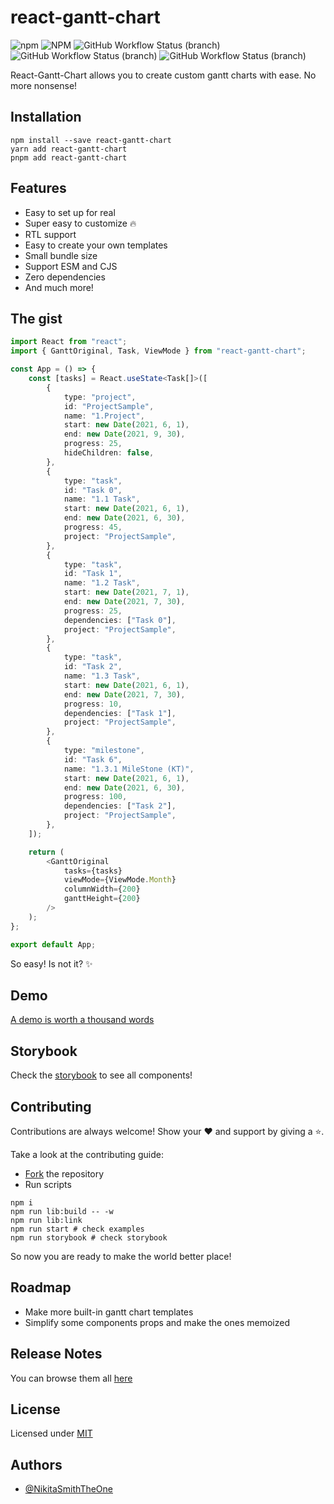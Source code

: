 # react-gantt-chart

![npm](https://img.shields.io/npm/dm/react-gantt-chart)
![NPM](https://img.shields.io/npm/l/react-gantt-chart)
![GitHub Workflow Status (branch)](https://img.shields.io/github/workflow/status/NikitaSmithTheOne/react-gantt-chart/general_test/master?label=general%20testing)
![GitHub Workflow Status (branch)](https://img.shields.io/github/workflow/status/NikitaSmithTheOne/react-gantt-chart/node_versions_test/master?label=node%20testing)
![GitHub Workflow Status (branch)](https://img.shields.io/github/workflow/status/NikitaSmithTheOne/react-gantt-chart/storybook_deploy/master?label=storybook%20deploy)

React-Gantt-Chart allows you to create custom gantt charts with ease. No more nonsense!

## Installation

```
npm install --save react-gantt-chart
yarn add react-gantt-chart
pnpm add react-gantt-chart
```

## Features

- Easy to set up for real
- Super easy to customize 🔥
- RTL support
- Easy to create your own templates
- Small bundle size
- Support ESM and CJS
- Zero dependencies
- And much more!

## The gist

```ts
import React from "react";
import { GanttOriginal, Task, ViewMode } from "react-gantt-chart";

const App = () => {
	const [tasks] = React.useState<Task[]>([
		{
			type: "project",
			id: "ProjectSample",
			name: "1.Project",
			start: new Date(2021, 6, 1),
			end: new Date(2021, 9, 30),
			progress: 25,
			hideChildren: false,
		},
		{
			type: "task",
			id: "Task 0",
			name: "1.1 Task",
			start: new Date(2021, 6, 1),
			end: new Date(2021, 6, 30),
			progress: 45,
			project: "ProjectSample",
		},
		{
			type: "task",
			id: "Task 1",
			name: "1.2 Task",
			start: new Date(2021, 7, 1),
			end: new Date(2021, 7, 30),
			progress: 25,
			dependencies: ["Task 0"],
			project: "ProjectSample",
		},
		{
			type: "task",
			id: "Task 2",
			name: "1.3 Task",
			start: new Date(2021, 6, 1),
			end: new Date(2021, 7, 30),
			progress: 10,
			dependencies: ["Task 1"],
			project: "ProjectSample",
		},
		{
			type: "milestone",
			id: "Task 6",
			name: "1.3.1 MileStone (KT)",
			start: new Date(2021, 6, 1),
			end: new Date(2021, 6, 30),
			progress: 100,
			dependencies: ["Task 2"],
			project: "ProjectSample",
		},
	]);

	return (
		<GanttOriginal
			tasks={tasks}
			viewMode={ViewMode.Month}
			columnWidth={200}
			ganttHeight={200}
		/>
	);
};

export default App;
```

So easy! Is not it? ✨

## Demo

[A demo is worth a thousand words](https://react-gantt-chart.vercel.app/)

## Storybook

Check the [storybook](https://623c0a4c2ac802003a3dc7f6-hzojeuzxnz.chromatic.com/) to see all components!

## Contributing

Contributions are always welcome! Show your ❤️ and support by giving a ⭐.

Take a look at the contributing guide:

- [Fork](https://www.dataschool.io/how-to-contribute-on-github) the repository
- Run scripts

```
npm i
npm run lib:build -- -w
npm run lib:link
npm run start # check examples
npm run storybook # check storybook
```

So now you are ready to make the world better place!

## Roadmap

- Make more built-in gantt chart templates
- Simplify some components props and make the ones memoized

## Release Notes

You can browse them all [here](https://github.com/NikitaSmithTheOne/react-gantt-chart/releases)

## License

Licensed under [MIT](https://choosealicense.com/licenses/mit/)

## Authors

- [@NikitaSmithTheOne](https://github.com/NikitaSmithTheOne)

